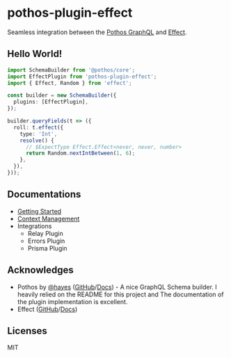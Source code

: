 # pothos-plugin-effect

Seamless integration between the [Pothos GraphQL](https://pothos-graphql.dev/) and [Effect](https://effect.website/).

## Hello World!

```typescript
import SchemaBuilder from '@pothos/core';
import EffectPlugin from 'pothos-plugin-effect';
import { Effect, Random } from 'effect';

const builder = new SchemaBuilder({
  plugins: [EffectPlugin],
});

builder.queryFields(t => ({
  roll: t.effect({
    type: 'Int',
    resolve() {
      // $ExpectType Effect.Effect<never, never, number>
      return Random.nextIntBetween(1, 6);
    },
  }),
}));
```

## Documentations

- [Getting Started](./docs/01-getting-started.md)
- [Context Management](./docs/02-context-management.md)
- Integrations
  - Relay Plugin
  - Errors Plugin
  - Prisma Plugin

## Acknowledges

- Pothos by [@hayes](https://github.com/hayes) ([GitHub](https://github.com/hayes/pothos)/[Docs](https://pothos-graphql.dev/)) - A nice GraphQL Schema builder. I heavily relied on the README for this project and The documentation of the plugin implementation is excellent.
- Effect ([GitHub](https://github.com/effect-TS/)/[Docs](https://effect.website/))

## Licenses

MIT
